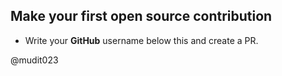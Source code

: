 ## Make your first open source contribution

- Write your **GitHub** username below this and create a PR.

@mudit023